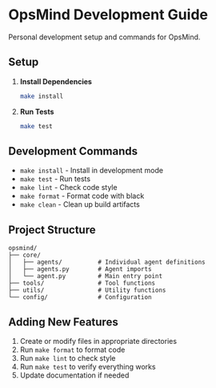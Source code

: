 # OpsMind Development Guide

Personal development setup and commands for OpsMind.

## Setup

1. **Install Dependencies**
   ```bash
   make install
   ```

2. **Run Tests**
   ```bash
   make test
   ```

## Development Commands

- `make install` - Install in development mode
- `make test` - Run tests
- `make lint` - Check code style
- `make format` - Format code with black
- `make clean` - Clean up build artifacts

## Project Structure

```
opsmind/
├── core/
│   ├── agents/          # Individual agent definitions
│   ├── agents.py        # Agent imports
│   └── agent.py         # Main entry point
├── tools/               # Tool functions
├── utils/               # Utility functions
└── config/              # Configuration
```

## Adding New Features

1. Create or modify files in appropriate directories
2. Run `make format` to format code
3. Run `make lint` to check style
4. Run `make test` to verify everything works
5. Update documentation if needed 